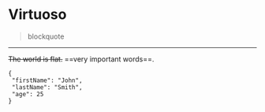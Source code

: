 # Virtuoso 
> blockquote 
---
~~The world is flat.~~
==very important words==.

 ```
{
  "firstName": "John",
  "lastName": "Smith",
  "age": 25
}
```
<!--
**muhammadali-mu/muhammadali-mu** is a ✨ _special_ ✨ repository because its `README.md` (this file) appears on your GitHub profile.

Here are some ideas to get you started:

- 🔭 I’m currently working on ...
- 🌱 I’m currently learning ...
- 👯 I’m looking to collaborate on ...
- 🤔 I’m looking for help with ...
- 💬 Ask me about ...
- 📫 How to reach me: ...
- 😄 Pronouns: ...
- ⚡ Fun fact: ...
-->


[^1]: This is the footnote.
